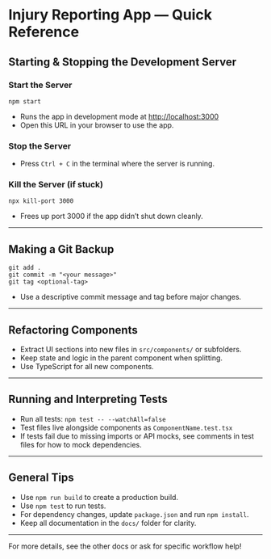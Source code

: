 <!--
Last updated: 2025-04-15 20:26 EDT
NOTE: Update this timestamp whenever the document is updated.
-->

# Injury Reporting App — Quick Reference

## Starting & Stopping the Development Server

### Start the Server
```
npm start
```
- Runs the app in development mode at [http://localhost:3000](http://localhost:3000)
- Open this URL in your browser to use the app.

### Stop the Server
- Press `Ctrl + C` in the terminal where the server is running.

### Kill the Server (if stuck)
```
npx kill-port 3000
```
- Frees up port 3000 if the app didn’t shut down cleanly.

---

## Making a Git Backup
```
git add .
git commit -m "<your message>"
git tag <optional-tag>
```
- Use a descriptive commit message and tag before major changes.

---

## Refactoring Components
- Extract UI sections into new files in `src/components/` or subfolders.
- Keep state and logic in the parent component when splitting.
- Use TypeScript for all new components.

---

## Running and Interpreting Tests
- Run all tests: `npm test -- --watchAll=false`
- Test files live alongside components as `ComponentName.test.tsx`
- If tests fail due to missing imports or API mocks, see comments in test files for how to mock dependencies.

---

## General Tips
- Use `npm run build` to create a production build.
- Use `npm test` to run tests.
- For dependency changes, update `package.json` and run `npm install`.
- Keep all documentation in the `docs/` folder for clarity.

---

For more details, see the other docs or ask for specific workflow help!
